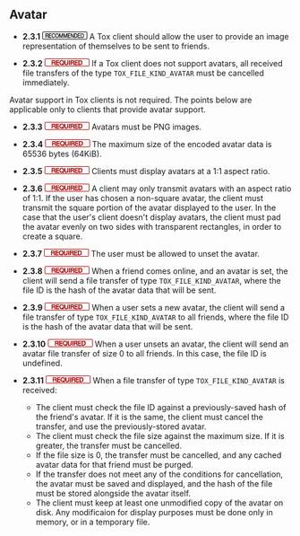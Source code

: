 Avatar
------

- **2.3.1** ![](/badge/rec.png) A Tox client should allow the user to provide an image
  representation of themselves to be sent to friends.

- **2.3.2** ![](/badge/req.png) If a Tox client does not support avatars, all received
  file transfers of the type `TOX_FILE_KIND_AVATAR` must be cancelled
  immediately.

Avatar support in Tox clients is not required. The points below are applicable only to clients that provide avatar support.

- **2.3.3** ![](/badge/req.png) Avatars must be PNG images.

- **2.3.4** ![](/badge/req.png) The maximum size of the encoded avatar data is 65536
  bytes (64KiB).

- **2.3.5** ![](/badge/req.png) Clients must display avatars at a 1:1 aspect ratio.

- **2.3.6** ![](/badge/req.png) A client may only transmit avatars with an aspect ratio of 1:1. If the user has chosen a non-square avatar, the client must transmit the square portion of the avatar displayed to the user. In the case that the user's client doesn't display avatars, the client must pad the avatar evenly on two sides with transparent rectangles, in order to create a square.

- **2.3.7** ![](/badge/req.png) The user must be allowed to unset the avatar.

- **2.3.8** ![](/badge/req.png) When a friend comes online, and an avatar is set, the
  client will send a file transfer of type `TOX_FILE_KIND_AVATAR`, where the
  file ID is the hash of the avatar data that will be sent.

- **2.3.9** ![](/badge/req.png) When a user sets a new avatar, the client will send a
  file transfer of type `TOX_FILE_KIND_AVATAR` to all friends, where the file
  ID is the hash of the avatar data that will be sent.

- **2.3.10** ![](/badge/req.png) When a user unsets an avatar, the client will send an
  avatar file transfer of size 0 to all friends. In this case, the file ID is
  undefined.

- **2.3.11** ![](/badge/req.png) When a file transfer of type `TOX_FILE_KIND_AVATAR` is received:
    - The client must check the file ID against a previously-saved hash of the
      friend's avatar. If it is the same, the client must cancel the transfer,
      and use the previously-stored avatar.
    - The client must check the file size against the maximum size. If it is
      greater, the transfer must be cancelled.
    - If the file size is 0, the transfer must be cancelled, and any cached
      avatar data for that friend must be purged.
    - If the transfer does not meet any of the conditions for cancellation, the
      avatar must be saved and displayed, and the hash of the file must be
      stored alongside the avatar itself.
    - The client must keep at least one unmodified copy of the avatar on disk.
      Any modificaion for display purposes must be done only in memory, or in a
      temporary file.
